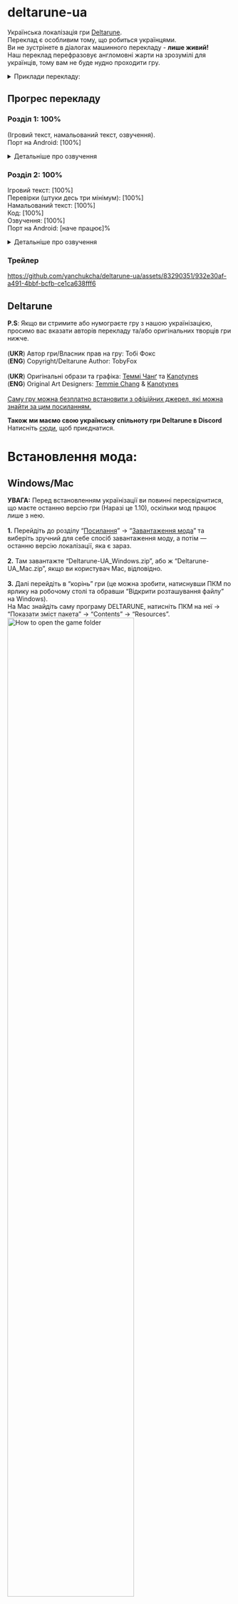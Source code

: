 # deltarune-ua

Українська локалізація гри [Deltarune](https://deltarune.com/).<br>Переклад є особливим тому, що робиться українцями.<br>Ви не зустрінете в діалогах машинного перекладу - **лише живий!**<br>Наш переклад перефразовує англомовні жарти на зрозумілі для українців, тому вам не буде нудно проходити гру.



<details>
    <summary>Приклади перекладу:</summary>
    <img width="75%" alt="Localization screenshots" src="https://cdn.discordapp.com/attachments/1083924171580510228/1083942836065542154/20221020185357_2.jpg">
    <img width="75%" alt="Localization screenshots" src="https://cdn.discordapp.com/attachments/1083924171580510228/1083942878599979109/20221020181207_1.jpg">
    <img width="75%" alt="Localization screenshots" src="https://cdn.discordapp.com/attachments/1083924171580510228/1083943230401413244/lancers_sign.png">
    <img width="75%" alt="Localization screenshots" src="https://cdn.discordapp.com/attachments/1083924171580510228/1083945036883959908/Equip_menu.png">
    <img width="75%" alt="Localization screenshots" src="https://cdn.discordapp.com/attachments/1083924171580510228/1083945063182254100/Ruddins_battle.png">
    <img width="75%" alt="Localization screenshots" src="https://cdn.discordapp.com/attachments/1083924171580510228/1083945097906896996/Topchef.png">
    <img width="75%" alt="Localization screenshots" src="https://cdn.discordapp.com/attachments/1083924171580510228/1083945127124422726/Susie_dialogue.png">
    <img width="75%" alt="Localization screenshots" src="https://cdn.discordapp.com/attachments/1083924171580510228/1083945162293653545/Bloxer_battle.png">
    <img width="75%" alt="Localization screenshots" src="https://cdn.discordapp.com/attachments/1083924171580510228/1083945183378411560/Pacifying.png">
    <img width="75%" alt="Localization screenshots" src="https://cdn.discordapp.com/attachments/1083924171580510228/1131693520407756850/image_5.png">
    <img width="75%" alt="Localization screenshots" src="https://cdn.discordapp.com/attachments/1083924171580510228/1131693711819034755/image_4.png">
    <img width="75%" alt="Localization screenshots" src="https://cdn.discordapp.com/attachments/1083924171580510228/1131693903662289038/image_6.png">
    <img width="75%" alt="Localization screenshots" src="https://cdn.discordapp.com/attachments/1083924171580510228/1131694255732162611/image_3.png">
    <img width="75%" alt="Localization screenshots" src="https://cdn.discordapp.com/attachments/1083924171580510228/1131694291320836166/image_1.png">
</details>

## Прогрес перекладу

### Розділ 1: 100%
(Ігровий текст, намальований текст, озвучення).
<br>Порт на Android: [100%]

<details>
    <summary>Детальніше про озвучення</summary>
    <br>Голос Джиявола (https://youtu.be/LrTNVlcmk0M) та вокальний уривок “Не забудь” (ориг. “Dont Forget”) (https://youtu.be/EWDl1gN0-c8).
</details>

### Розділ 2: 100%
Ігровий текст: [100%]
<br>Перевірки (штуки десь три мінімум): [100%]
<br>Намальований текст: [100%]
<br>Код: [100%]
<br>Озвучення: [100%]
<br>Порт на Android: [наче працює]%

<details>
    <summary>Детальніше про озвучення</summary>
    <br>Пісня до титрів (“До зустрічі” - ремікс “Не забудь” з 1 роз.), всі три теми персонажа Spamton, кнопки клавіатури в пазлах, Диспетчерку Завдацьок та звуки "РАУНД 1/2/3!" і "В БІЙ!".
</details>

### Трейлер
https://github.com/yanchukcha/deltarune-ua/assets/83290351/932e30af-a491-4bbf-bcfb-ce1ca638fff6

## Deltarune
**P.S**: Якщо ви стримите або нумограєте гру з нашою українізацією, просимо вас вказати авторів перекладу та/або оригінальних творців гри нижче.
<br><br>
(**UKR**) Автор гри/Власник прав на гру: Тобі Фокс<br>(**ENG**) Copyright/Deltarune Author: TobyFox
<br><br>
(**UKR**) Оригінальні образи та графіка: [Теммі Чанґ](https://twitter.com/tuyoki) та [Kanotynes](https://twitter.com/kanotynes)<br>(**ENG**) Original Art Designers: [Temmie Chang](https://twitter.com/tuyoki) & [Kanotynes](https://twitter.com/kanotynes)
<br><br>[Саму гру можна безплатно встановити з офіційних джерел, які можна знайти за цим посиланням.](https://deltarune.com/)

**Також ми маємо свою українську спільноту гри Deltarune в Discord**
<br>Натисніть [сюди](https://discord.gg/uBMDfeMDJ3), щоб приєднатися.

# Встановлення мода:
## Windows/Mac
**УВАГА:** Перед встановленням українізації ви повинні пересвідчитися, що маєте останню версію гри (Наразі це 1.10), оскільки мод працює лише з нею.
<br><br>**1.** Перейдіть до розділу “[Посилання](https://github.com/yanchukcha/deltarune-ua#посилання)” -> “[Завантаження мода](https://github.com/yanchukcha/deltarune-ua#Завантаження-мода)” та виберіть зручний для себе спосіб завантаження моду, а потім — останню версію локалізації, яка є зараз.
<br><br>
**2.** Там завантажте “Deltarune-UA_Windows.zip”, або ж “Deltarune-UA_Mac.zip”, якщо ви користувач Mac, відповідно.
<br><br>
**3.** Далі перейдіть в “корінь” гри (це можна зробити, натиснувши ПКМ по ярлику на робочому столі та обравши “Відкрити розташування файлу” на Windows).
<br>На Mac знайдіть саму програму DELTARUNE, натисніть ПКМ на неї -> “Показати зміст пакета” -> “Contents” -> “Resources”.
<br>
<img width="75%" alt="How to open the game folder" src="https://cdn.discordapp.com/attachments/1083924171580510228/1083941480500039770/How_to_open_game_folder.png">
<br>
**4.** Перенесіть файли (`data` та теку `lang`) із завантаженого архіву просто до теки гри, та **ОБОВ'ЯЗКОВО** погодьтесь із заміною!
<br>
<img width="75%" alt="Move files" src="https://cdn.discordapp.com/attachments/1083924171580510228/1083941491078082580/Move_files.png">
<br>
**5.** Тепер зайдіть до гри та серед наявних мов виберіть українську. Готово! Приємної гри!


## Android
**1.** Перейдіть до розділу “[Посилання](https://github.com/yanchukcha/deltarune-ua#Посилання)” -> “[Завантаження мода](https://github.com/yanchukcha/deltarune-ua#Завантаження-мода)” та виберіть зручний для себе спосіб завантаження моду, а потім — останню версію локалізації, яка є зараз.
<br><br>
**2.** Завантажте та встановіть “deltUA_mobile.apk”. У разі крашів спробуйте встановити “deltUA_mobile_shaderless.apk”, НЕ видаляючи перед тим уже встановлену гру.
<br><br>
**3.** Тепер зайдіть до гри та серед наявних мов виберіть українську. Готово! Приємної гри!
<br><br>
**P.S.** Перед оновленням застосунку на нову версію, НЕ видаляйте стару, щоб не втратити свої збереження!

## Повідомлення про проблеми та питання:
Якщо у вас виникли якісь проблеми із встановленням, чи є якісь інші питання:
<br>
**1.** Зайдіть до вкладки “[Issues](https://github.com/yanchukcha/deltarune-ua/issues)” та натисніть “New issue”.
<br>
<img width="50%" alt="Issues tab" src="https://cdn.discordapp.com/attachments/1083924171580510228/1083933849026842644/2023-03-11_023409.png">
<br>
<br>
<img width="75%" alt="New issue tab" src="https://cdn.discordapp.com/attachments/1083924171580510228/1083933873211183205/2023-03-11_023913.png">
<br>
**2.** За допомогою готового шаблону з інструкціями [створіть](https://github.com/IndiMops/deltarune-ua/issues/new/choose) нове повідомлення про проблему та/або знайдену помилку в перекладі, натиснувши “Get started”
<br>
<img width="75%" alt="Issue template" src="https://cdn.discordapp.com/attachments/1083924171580510228/1083934626176847932/2023-03-11_024113.png">
<br>
**3.** Для завершення натисніть на “Submit new issue”, щоб підтвердити створення свого повідомлення. Готово!<br><br>

Також ви можете особисто звернутися до [yanchukcha](https://discord.com/users/366303194688782336) або [danielle](https://discord.com/users/625325289656025089) у Discord, чи створити новий допис в каналі “#баґи-та-критика” на самому [сервері](https://discord.gg/uBMDfeMDJ3).<br>

# Посилання

### Завантаження мода
[Github](https://github.com/yanchukcha/deltarune-ua/releases)
<br><br>[Google Диск](https://drive.google.com/drive/folders/1ddDw02e9ku1zThp_Ia6moOhIsqJEMlbt?usp=sharing)
<br><br>[Nexusmods](https://www.nexusmods.com/deltarune/mods/8?tab=files)<br>

### Ми в соцмережах
[YouTube](https://www.youtube.com/@pereclaw)
<br><br>[Telegram](https://t.me/Pereclaw)
<br><br>[TikTok](https://www.tiktok.com/@pereclawteam_ua)
<br><br>[Наш сервер у Discord](https://discord.gg/uBMDfeMDJ3)

# Новини та оголошення
перший та другий розділ закінчено, але досі радимо лишати відгуки щодо перекладу!<br>Внести в нього зміни потребує мінімальних зусиль, тому не соромтеся.
<br><br>**Якщо вам цікаво, є записи проходження перекладу 1-го та 2-го розділів українськими стрімерами та нумограйниками (летсплеєрами), які ви можете переглянути за цими посиланнями:**

### YouTube
[Записи стримів](https://www.youtube.com/playlist?list=PLIoSWbHAMmkG7FvEuv_QZ13CTOCwt-7Ii)

[Нумограї](https://www.youtube.com/playlist?list=PLIoSWbHAMmkFPrPCSkhMzMh5xzLR5ewY8)

# Автори перекладу

## Перекладацька команда “Pereclaw”

<p>
        <a href="https://discord.gg/uBMDfeMDJ3"><img alt="Discord" src="https://img.shields.io/discord/975491034823917658?label=Discord&logo=discord&style=social"></a>
        <a href="https://www.youtube.com/@pereclaw"><img alt="YouTube" src="https://img.shields.io/youtube/channel/subscribers/UCNG4f8zRUFxw1JvtQV8oh_w?label=Pereclaw&style=social"></a>
        <a href="https://t.me/pereclawteam"><img alt="Telegram" src="https://img.shields.io/static/v1?link=https://t.me/pereclawteam&label=Pereclaw&style=social&logo=telegram&message=локалізація ігор"></a>

### Основні перекладачі:
- yanchukcha: [Discord](https://discord.com/users/366303194688782336)
- DanielleTlumach
- IOLEKS

### Інші перекладачі:
- Семен Згущений
- Paralvion

### Організаторка:
- DanielleTlumach: [Discord](https://discord.com/users/625325289656025089), [Steam](https://steamcommunity.com/id/DanyloRoch/), [Twitch](https://www.twitch.tv/daniellatlumach)

### Озвучення Джиявола:
- LostHuman - [Youtube](https://www.youtube.com/c/WildGamer111) (Голос)
- yanchukcha (Обробка)
- DanielleTlumach (Режисерування)

### Озвучення Спамтона:
- nini та AevilJ (Інструментал)
- Ілля Янчицький (Голос)
- yanchukcha (Обробка)
- yanchukcha та Roavello (Міксування)
- DanielleTlumach (Режисерування)

### Другорядне озвучення:
- Ілля Янчицький (“В БІЙ!”)
- Мар'яна Янкевич (“РАУНД X!”)
- TTS Олена (Диспетчерка)
- FL Studio TTS (Кнопки літер)

### Don't Forget - “Не забудь” (Вокальний уривок):
- FulminisIctus - [Youtube](https://www.youtube.com/c/FulminisIctus) (Інструментал)
- neonbonbon - [Twitch](https://www.twitch.tv/neonbonbon?sr=a) (Вокал)
- yanchukcha (Обробка)
- DanielleTlumach (Режисерування)

### Until Next Time - “До зустрічі”
- AlexGamingSW (Інструментал)
- neonbonbon (Вокал)
- Napthablook та yanchukcha (Міксування)

### Інші редактори та помічники:
- [Florentia Mysteria](https://github.com/florik-florentia) (Ранні версії перекладу + Редактор)
- [INDMops](https://github.com/IndiMops) (Помічник)
- Ростік (Натхнення)
- Яйойщик

### Тестувальники:
- INDMops (1 розділ)
- TheBigOneUA (1&2 розділи)
